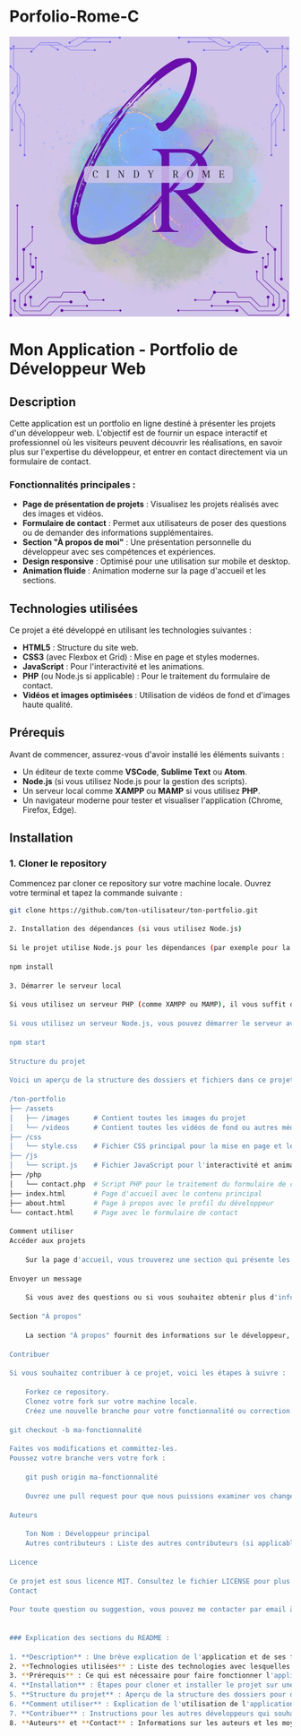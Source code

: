 # Porfolio-Rome-C
![logo du projet](assets/img/logo.jpg)
# Mon Application - Portfolio de Développeur Web

## Description
Cette application est un portfolio en ligne destiné à présenter les projets d'un développeur web. L'objectif est de fournir un espace interactif et professionnel où les visiteurs peuvent découvrir les réalisations, en savoir plus sur l'expertise du développeur, et entrer en contact directement via un formulaire de contact.

### Fonctionnalités principales :
- **Page de présentation de projets** : Visualisez les projets réalisés avec des images et vidéos.
- **Formulaire de contact** : Permet aux utilisateurs de poser des questions ou de demander des informations supplémentaires.
- **Section "À propos de moi"** : Une présentation personnelle du développeur avec ses compétences et expériences.
- **Design responsive** : Optimisé pour une utilisation sur mobile et desktop.
- **Animation fluide** : Animation moderne sur la page d'accueil et les sections.

## Technologies utilisées

Ce projet a été développé en utilisant les technologies suivantes :
- **HTML5** : Structure du site web.
- **CSS3** (avec Flexbox et Grid) : Mise en page et styles modernes.
- **JavaScript** : Pour l'interactivité et les animations.
- **PHP** (ou Node.js si applicable) : Pour le traitement du formulaire de contact.
- **Vidéos et images optimisées** : Utilisation de vidéos de fond et d'images haute qualité.

## Prérequis

Avant de commencer, assurez-vous d'avoir installé les éléments suivants :

- Un éditeur de texte comme **VSCode**, **Sublime Text** ou **Atom**.
- **Node.js** (si vous utilisez Node.js pour la gestion des scripts).
- Un serveur local comme **XAMPP** ou **MAMP** si vous utilisez **PHP**.
- Un navigateur moderne pour tester et visualiser l'application (Chrome, Firefox, Edge).

## Installation

### 1. Cloner le repository
Commencez par cloner ce repository sur votre machine locale. Ouvrez votre terminal et tapez la commande suivante :
```bash
git clone https://github.com/ton-utilisateur/ton-portfolio.git

2. Installation des dépendances (si vous utilisez Node.js)

Si le projet utilise Node.js pour les dépendances (par exemple pour la gestion des scripts JS ou le traitement du formulaire), vous devez installer les packages nécessaires. Dans le répertoire de votre projet, exécutez la commande suivante :

npm install

3. Démarrer le serveur local

Si vous utilisez un serveur PHP (comme XAMPP ou MAMP), il vous suffit de placer le dossier du projet dans le répertoire "htdocs" de XAMPP ou "www" de MAMP, puis d'ouvrir localhost dans votre navigateur.

Si vous utilisez un serveur Node.js, vous pouvez démarrer le serveur avec la commande :

npm start

Structure du projet

Voici un aperçu de la structure des dossiers et fichiers dans ce projet :

/ton-portfolio
├── /assets
│   ├── /images      # Contient toutes les images du projet
│   └── /videos      # Contient toutes les vidéos de fond ou autres médias
├── /css
│   └── style.css    # Fichier CSS principal pour la mise en page et le style
├── /js
│   └── script.js    # Fichier JavaScript pour l'interactivité et animations
├── /php
│   └── contact.php  # Script PHP pour le traitement du formulaire de contact
├── index.html       # Page d'accueil avec le contenu principal
├── about.html       # Page à propos avec le profil du développeur
└── contact.html     # Page avec le formulaire de contact

Comment utiliser
Accéder aux projets

    Sur la page d'accueil, vous trouverez une section qui présente les projets du développeur. Chaque projet est accompagné d'une image ou d'une vidéo de fond. Cliquez sur chaque projet pour obtenir plus d'informations détaillées.

Envoyer un message

    Si vous avez des questions ou si vous souhaitez obtenir plus d'informations, vous pouvez utiliser le formulaire de contact accessible depuis la page contact.html. Remplissez les champs nécessaires (nom, email, message) et soumettez le formulaire. Les données seront envoyées à l'email configuré dans le fichier contact.php.

Section "À propos"

    La section "À propos" fournit des informations sur le développeur, ses compétences et son parcours professionnel. Cette section est accessible depuis la page d'accueil ou depuis un lien direct vers about.html.

Contribuer

Si vous souhaitez contribuer à ce projet, voici les étapes à suivre :

    Forkez ce repository.
    Clonez votre fork sur votre machine locale.
    Créez une nouvelle branche pour votre fonctionnalité ou correction de bug :

git checkout -b ma-fonctionnalité

Faites vos modifications et committez-les.
Poussez votre branche vers votre fork :

    git push origin ma-fonctionnalité

    Ouvrez une pull request pour que nous puissions examiner vos changements.

Auteurs

    Ton Nom : Développeur principal
    Autres contributeurs : Liste des autres contributeurs (si applicable)

Licence

Ce projet est sous licence MIT. Consultez le fichier LICENSE pour plus de détails.
Contact

Pour toute question ou suggestion, vous pouvez me contacter par email à tonemail@example.com.


### Explication des sections du README :

1. **Description** : Une brève explication de l'application et de ses fonctionnalités principales.
2. **Technologies utilisées** : Liste des technologies avec lesquelles le projet a été réalisé.
3. **Prérequis** : Ce qui est nécessaire pour faire fonctionner l'application localement.
4. **Installation** : Étapes pour cloner et installer le projet sur une machine locale.
5. **Structure du projet** : Aperçu de la structure des dossiers pour que les développeurs sachent où trouver chaque fichier.
6. **Comment utiliser** : Explication de l'utilisation de l'application, notamment comment naviguer dans les différentes sections.
7. **Contribuer** : Instructions pour les autres développeurs qui souhaitent contribuer à l'amélioration du projet.
8. **Auteurs** et **Contact** : Informations sur les auteurs et les moyens de les contacter pour plus d'informations.
